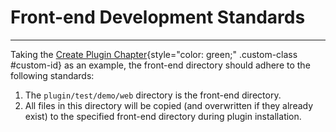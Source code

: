 # Front-end Development Standards

---

Taking the [Create Plugin Chapter](../create.md){style="color: green;" .custom-class #custom-id} as an example, the front-end directory should adhere to the following standards:

1. The `plugin/test/demo/web` directory is the front-end directory.
2. All files in this directory will be copied (and overwritten if they already exist) to the specified front-end directory during plugin installation.